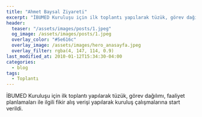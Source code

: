 ```yaml
---
title: "Ahmet Baysal Ziyareti"
excerpt: "İBUMED Kuruluşu için ilk toplantı yapılarak tüzük, görev dağılımı, faaliyet planlamaları ile ilgili fikir alış verişi yapılarak kuruluş çalışmalarına start verildi."
header:
  teaser: "/assets/images/posts/1.jpeg"
  og_image: /assets/images/posts/1.jpeg
  overlay_color: "#5e616c"
  overlay_image: /assets/images/hero_anasayfa.jpeg
  overlay_filter: rgba(4, 147, 114, 0.9)
last_modified_at: 2010-01-12T15:34:30-04:00
categories:
  - blog
tags:
  - Toplantı
---
```


İBUMED Kuruluşu için ilk toplantı yapılarak tüzük, görev dağılımı, faaliyet planlamaları ile ilgili fikir alış verişi yapılarak kuruluş çalışmalarına start verildi.
